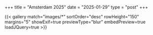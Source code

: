 +++
title = "Amsterdam 2025"
date = "2025-01-29"
type = "post"
+++


{{< gallery match="images/*" sortOrder="desc" rowHeight="150" margins="5" showExif=true previewType="blur" embedPreview=true loadJQuery=true >}}

